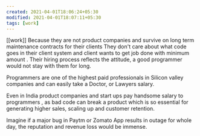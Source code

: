 ```yaml
---
created: 2021-04-01T18:06:24+05:30
modified: 2021-04-01T18:07:11+05:30
tags: [work]
---
```

[[work]]
 Because they are not product companies and survive on long term maintenance contracts for their clients They don't care about what code goes in their client system and client wants to get job done with minimum amount . Their hiring process reflects the attitude, a good programmer would not stay with them for long.

Programmers are one of the highest paid professionals in Silicon valley companies and can easily take a Doctor, or Lawyers salary.

Even in India product companies and start ups  pay handsome salary to programmers , as bad code can break a product which is so essential for generating higher sales, scaling up and customer retention.

Imagine if a  major bug in Paytm or Zomato App results in outage for whole day, the reputation and revenue loss would be immense. 
